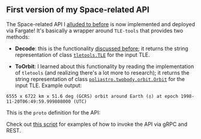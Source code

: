 ## First version of my Space-related API

The Space-related API I [alluded to before](/2022/01/17/two-line-element-set.html#api)
is now implemented and deployed via Fargate! It's basically a wrapper around
`TLE-tools` that provides two methods:

*   **Decode**: this is the functionality [discussed before](/2022/01/17/two-line-element-set.html);
it returns the string representation of class [`tletools.TLE`](https://github.com/FedericoStra/tletools/blob/21e8ce496daa3c32e2b9797aab86aa2eb7479db1/tletools/tle.py#L73)
for the input TLE.

*   **ToOrbit**: I learned about this functionality by reading the implementation
of `tletools` (and realizing there's a lot more to research); it returns the string representation of class
[`poliastro.twobody.orbit.Orbit`](https://github.com/poliastro/poliastro/blob/0834887904e27fefd2aa6a957ab27c837e589bdd/src/poliastro/twobody/orbit.py#L54)
for the input TLE. Example output:

```
6555 x 6722 km x 51.6 deg (GCRS) orbit around Earth (♁) at epoch 1998-11-20T06:49:59.999808000 (UTC)
```

This is the `proto` definition for the API:

<script src="https://emgithub.com/embed.js?target=https%3A%2F%2Fgithub.com%2Fthiagorobert%2Fspace-api%2Fblob%2Fmain%2Fproto%2Funary.proto&style=github&showLineNumbers=on"></script>

Check out [this script](https://github.com/thiagorobert/space-api/blob/main/scripts/prodsanity.sh)
for examples of how to invoke the API via gRPC and REST.
